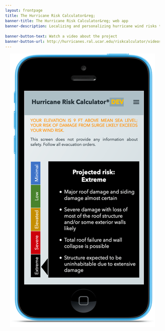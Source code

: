 ```yaml
---
layout: frontpage
title: The Hurricane Risk Calculator&reg;
banner-title: The Hurricane Risk Calculator&reg; web app
banner-description: Localizing and personalizing hurricane wind risks to inform decisions about hurricane preparations. Pilot testing in the U.S. and Australia in 2021.   

banner-button-text: Watch a video about the project
banner-button-url: http://hurricanes.ral.ucar.edu/riskcalculator/videos/HRC_5.mp4
---
```


<img src="/images/simulated_phone_view_risk_of_damage_extreme.PNG" alt="Image of output from the Hurricane Risk Calculator simulated as being displayed on a mobile phone screen. This image shows the Risk of Damage for the Extreme risk level. " style="display: block; margin: auto;">

<!-- This project has built a cloud-based data and content delivery infrastructure to support a wide range of mobile apps built around the new probabilistic risk framework of the HurricaneRiskCalculator&reg;. -->

<!-- <img src="/images/risk_comparison.png" alt="Image of output from the Hurricane Risk Calculator simulated as being displayed on a mobile phone screen. This image shows a comparison of the risks of various options rangding from sheltering in place to evacuating to a local shelter to evacuating to a distant location. Because evacuation by car also poses risks, the best option for this scenario would be for the resident to evacuate to a local shelter." style="display: block; margin: auto;"> -->

<!--banner-description: The goal of the HurricaneRiskCalculator&reg; web app is to provide a localized and personalized assessment of the risks posed by hurricane winds and then to translate this into a form that people can use to make informed decisions about their hurricane preparations. The HurricaneRiskCalculator&reg; web app will be pilot testing in the U.S. and Australia in 2021. To find out how to take part in this pilot, click 'Get Involved' in the menu above.  -->
